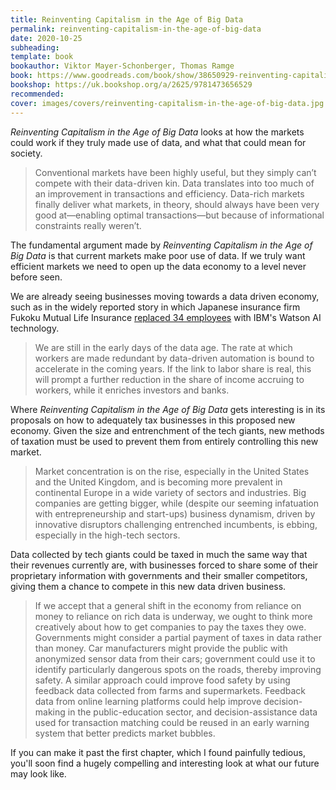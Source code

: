 ```yaml
---
title: Reinventing Capitalism in the Age of Big Data
permalink: reinventing-capitalism-in-the-age-of-big-data
date: 2020-10-25
subheading: 
template: book
bookauthor: Viktor Mayer-Schonberger, Thomas Ramge
book: https://www.goodreads.com/book/show/38650929-reinventing-capitalism-in-the-age-of-big-data
bookshop: https://uk.bookshop.org/a/2625/9781473656529
recommended: 
cover: images/covers/reinventing-capitalism-in-the-age-of-big-data.jpg
---
```


*Reinventing Capitalism in the Age of Big Data* looks at how the markets could work if they truly made use of data, and what that could mean for society.

> Conventional markets have been highly useful, but they simply can’t compete with their data-driven kin. Data translates into too much of an improvement in transactions and efficiency. Data-rich markets finally deliver what markets, in theory, should always have been very good at—enabling optimal transactions—but because of informational constraints really weren’t.

The fundamental argument made by *Reinventing Capitalism in the Age of Big Data* is that current markets make poor use of data. If we truly want efficient markets we need to open up the data economy to a level never before seen.

We are already seeing businesses moving towards a data driven economy, such as in the widely reported story in which Japanese insurance firm Fukoku Mutual Life Insurance [replaced 34 employees](https://www.theguardian.com/technology/2017/jan/05/japanese-company-replaces-office-workers-artificial-intelligence-ai-fukoku-mutual-life-insurance) with IBM's Watson AI technology. 

> We are still in the early days of the data age. The rate at which workers are made redundant by data-driven automation is bound to accelerate in the coming years. If the link to labor share is real, this will prompt a further reduction in the share of income accruing to workers, while it enriches investors and banks.

Where *Reinventing Capitalism in the Age of Big Data* gets interesting is in its proposals on how to adequately tax businesses in this proposed new economy. Given the size and entrenchment of the tech giants, new methods of taxation must be used to prevent them from entirely controlling this new market.

> Market concentration is on the rise, especially in the United States and the United Kingdom, and is becoming more prevalent in continental Europe in a wide variety of sectors and industries. Big companies are getting bigger, while (despite our seeming infatuation with entrepreneurship and start-ups) business dynamism, driven by innovative disruptors challenging entrenched incumbents, is ebbing, especially in the high-tech sectors.

Data collected by tech giants could be taxed in much the same way that their revenues currently are, with businesses forced to share some of their proprietary information with governments and their smaller competitors, giving them a chance to compete in this new data driven business.

> If we accept that a general shift in the economy from reliance on money to reliance on rich data is underway, we ought to think more creatively about how to get companies to pay the taxes they owe. Governments might consider a partial payment of taxes in data rather than money. Car manufacturers might provide the public with anonymized sensor data from their cars; government could use it to identify particularly dangerous spots on the roads, thereby improving safety. A similar approach could improve food safety by using feedback data collected from farms and supermarkets. Feedback data from online learning platforms could help improve decision-making in the public-education sector, and decision-assistance data used for transaction matching could be reused in an early warning system that better predicts market bubbles. 

If you can make it past the first chapter, which I found painfully tedious, you'll soon find a hugely compelling and interesting look at what our future may look like.